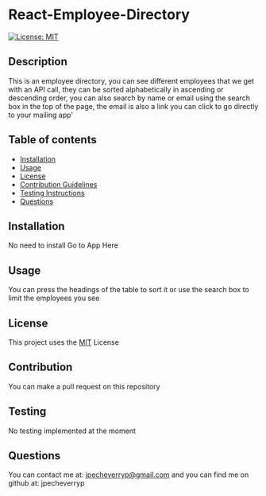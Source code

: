 # React-Employee-Directory
  [![License: MIT](https://img.shields.io/badge/License-MIT-yellow.svg)](https://opensource.org/licenses/MIT)
## Description
This is an employee directory, you can see different employees that we get with an API call, they can be sorted alphabetically in ascending or descending order, you can also search by name or email using the search box in the top of the page, the email is also a link you can click to go directly to your mailing app'
## Table of contents
- [Installation](#installation)
- [Usage](#usage)
- [License](#license)
- [Contribution Guidelines](#contribution)
- [Testing Instructions](#testing)
- [Questions](#questions)
## Installation
No need to install Go to App Here
## Usage
You can press the headings of the table to sort it or use the search box to limit the employees you see
## License
This project uses the [MIT](LICENSE) License 
## Contribution
You can make a pull request on this repository
## Testing
No testing implemented at the moment
## Questions
You can contact me at: 
jpecheverryp@gmail.com
and you can find me on github at:
jpecheverryp
